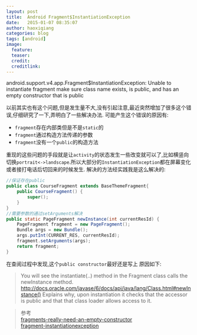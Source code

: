 ```yaml
---
layout: post
title:  Android Fragment$InstantiationException
date:   2015-01-07 08:35:07
author: haoxiqiang
categories: blog
tags: [android]
image:
  feature:
  teaser:
  credit:
  creditlink:
---
```


android.support.v4.app.Fragment$InstantiationException: Unable to instantiate fragment 
make sure class name exists, is public, and has an empty constructor that is public

以前其实也有这个问题,但是发生量不大,没有引起注意,最近突然增加了很多这个错误,仔细研究了一下,弄明白了一些解决办法.
可能产生这个错误的原因有:

* `fragment`存在内部类但是不是`static`的
* `fragment`通过构造方法传递的参数
* `fragment`没有一个`public`的构造方法
<!-- more -->
重现的这些问题的手段就是让`activity`的状态发生一些改变就可以了,比如横竖向切换`portrait<->landscape`.所以大部分的`InstantiationException`都在屏幕变化或者接打电话后切回来的时候发生.
解决的方法经实践我是这么解决的:
``` java
//保证存在public
public class CourseFragment extends BaseThemeFragment{
    public CourseFragment() {
        super();
    }
}
//需要参数的通过setArguments解决
public static PageFragment newInstance(int currentResId) {
    PageFragment fragment = new PageFragment();
    Bundle args = new Bundle();
    args.putInt(CURRENT_RES, currentResId);
    fragment.setArguments(args);
    return fragment;
}
```

在查阅过程中发现,这个`public constructor`最好还是写上
原因如下:

>You will see the instantiate(..) method in the Fragment class calls the newInstance method. http://docs.oracle.com/javase/6/docs/api/java/lang/Class.html#newInstance() Explains why, upon instantiation it checks that the accessor is public and that that class loader allows access to it.


>参考<br />
[fragments-really-need-an-empty-constructor](http://stackoverflow.com/questions/10450348/do-fragments-really-need-an-empty-constructor)<br />
[fragment-instantiationexception](http://stackoverflow.com/questions/16062923/fragment-instantiationexception-no-empty-constructor-google-maps-v2/16064418#16064418)